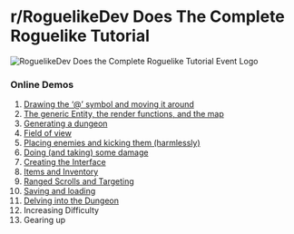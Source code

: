 # r/RoguelikeDev Does The Complete Roguelike Tutorial

![RoguelikeDev Does the Complete Roguelike Tutorial Event Logo](https://i.imgur.com/sgsO37A.png)

### Online Demos
1. [Drawing the ‘@’ symbol and moving it around](https://marukrap.github.io/RoguelikeTutorial2020/Demos/Part1.html)
2. [The generic Entity, the render functions, and the map](https://marukrap.github.io/RoguelikeTutorial2020/Demos/Part2.html)
3. [Generating a dungeon](https://marukrap.github.io/RoguelikeTutorial2020/Demos/Part3.html)
4. [Field of view](https://marukrap.github.io/RoguelikeTutorial2020/Demos/Part4.html)
5. [Placing enemies and kicking them (harmlessly)](https://marukrap.github.io/RoguelikeTutorial2020/Demos/Part5.html)
6. [Doing (and taking) some damage](https://marukrap.github.io/RoguelikeTutorial2020/Demos/Part6.html)
7. [Creating the Interface](https://marukrap.github.io/RoguelikeTutorial2020/Demos/Part7.html)
8. [Items and Inventory](https://marukrap.github.io/RoguelikeTutorial2020/Demos/Part8.html)
9. [Ranged Scrolls and Targeting](https://marukrap.github.io/RoguelikeTutorial2020/Demos/Part9.html)
10. [Saving and loading](https://marukrap.github.io/RoguelikeTutorial2020/Demos/Part10.html)
11. [Delving into the Dungeon](https://marukrap.github.io/RoguelikeTutorial2020/Demos/Part11.html)
12. Increasing Difficulty
13. Gearing up
